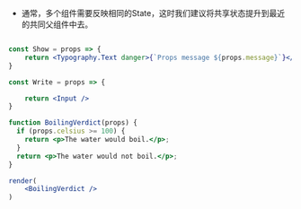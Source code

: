 * 通常，多个组件需要反映相同的State，这时我们建议将共享状态提升到最近的共同父组件中去。
```jsx render=true

const Show = props => {
    return <Typography.Text danger>{`Props message ${props.message}`}</Typography.Text>
}

const Write = props => {

    return <Input />
}

function BoilingVerdict(props) {
  if (props.celsius >= 100) {
    return <p>The water would boil.</p>;
  }
  return <p>The water would not boil.</p>;
}

render(
    <BoilingVerdict />
)

```